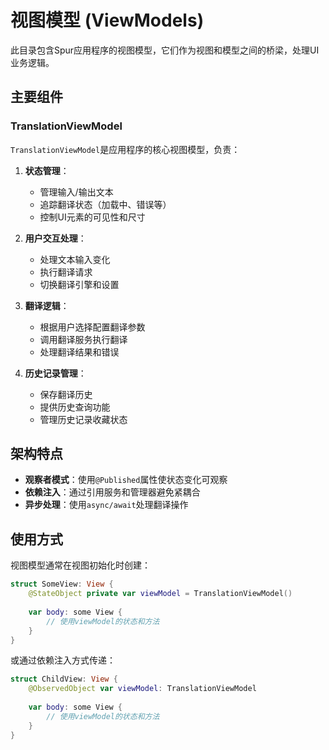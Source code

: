 # 视图模型 (ViewModels)

此目录包含Spur应用程序的视图模型，它们作为视图和模型之间的桥梁，处理UI业务逻辑。

## 主要组件

### TranslationViewModel

`TranslationViewModel`是应用程序的核心视图模型，负责：

1. **状态管理**：
   - 管理输入/输出文本
   - 追踪翻译状态（加载中、错误等）
   - 控制UI元素的可见性和尺寸

2. **用户交互处理**：
   - 处理文本输入变化
   - 执行翻译请求
   - 切换翻译引擎和设置

3. **翻译逻辑**：
   - 根据用户选择配置翻译参数
   - 调用翻译服务执行翻译
   - 处理翻译结果和错误

4. **历史记录管理**：
   - 保存翻译历史
   - 提供历史查询功能
   - 管理历史记录收藏状态

## 架构特点

- **观察者模式**：使用`@Published`属性使状态变化可观察
- **依赖注入**：通过引用服务和管理器避免紧耦合
- **异步处理**：使用`async/await`处理翻译操作

## 使用方式

视图模型通常在视图初始化时创建：

```swift
struct SomeView: View {
    @StateObject private var viewModel = TranslationViewModel()
    
    var body: some View {
        // 使用viewModel的状态和方法
    }
}
```

或通过依赖注入方式传递：

```swift
struct ChildView: View {
    @ObservedObject var viewModel: TranslationViewModel
    
    var body: some View {
        // 使用viewModel的状态和方法
    }
}
``` 